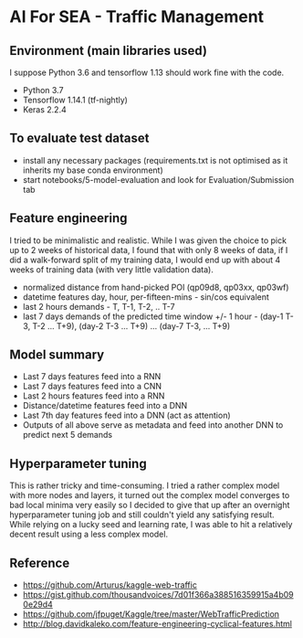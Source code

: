 # AI For SEA - Traffic Management

## Environment (main libraries used)
I suppose Python 3.6 and tensorflow 1.13 should work fine with the code.
- Python 3.7
- Tensorflow 1.14.1 (tf-nightly)
- Keras 2.2.4

## To evaluate test dataset
- install any necessary packages (requirements.txt is not optimised as it inherits my base conda environment)
- start notebooks/5-model-evaluation and look for Evaluation/Submission tab

## Feature engineering
I tried to be minimalistic and realistic. While I was given the choice to pick up to 2 weeks of historical data, I found that with only 8 weeks of data, if I did a walk-forward split of my training data, I would end up with about 4 weeks of training data (with very little validation data).
- normalized distance from hand-picked POI (qp09d8, qp03xx, qp03wf)
- datetime features day, hour, per-fifteen-mins - sin/cos equivalent
- last 2 hours demands - T, T-1, T-2, .. T-7
- last 7 days demands of the predicted time window +/- 1 hour - (day-1 T-3, T-2 ... T+9), (day-2 T-3 ... T+9) ... (day-7 T-3, ... T+9)

## Model summary
- Last 7 days features feed into a RNN
- Last 7 days features feed into a CNN
- Last 2 hours features feed into a RNN
- Distance/datetime features feed into a DNN
- Last 7th day features feed into a DNN (act as attention)
- Outputs of all above serve as metadata and feed into another DNN to predict next 5 demands

## Hyperparameter tuning
This is rather tricky and time-consuming. I tried a rather complex model with more nodes and layers, it turned out the complex model converges to bad local minima very easily so I decided to give that up after an overnight hyperparameter tuning job and still couldn't yield any satisfying result. While relying on a lucky seed and learning rate, I was able to hit a relatively decent result using a less complex model.

## Reference
- https://github.com/Arturus/kaggle-web-traffic
- https://gist.github.com/thousandvoices/7d01f366a388516359915a4b090e29d4
- https://github.com/jfpuget/Kaggle/tree/master/WebTrafficPrediction
- http://blog.davidkaleko.com/feature-engineering-cyclical-features.html

